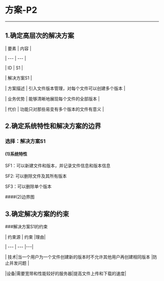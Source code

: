 # 方案-P2

---

## 1.确定高层次的解决方案

| 要素 | 内容 |

| --- | --- |

| ID | S1 |

| 解决方案S1 |

| 方案描述 | 引入文件版本管理，对每个文件可以创建多个版本 |

| 业务优势 | 能够清晰地展现每个文件的全部版本 |

| 代价 | 功能只对那些易变有多个版本的文件有意义 |

## 2.确定系统特性和解决方案的边界

### 选择：解决方案S1

#### (1)系统特性

SF1：可以新建文件和版本，并记录文件信息和版本信息

SF2: 可以删除文件及其所有版本

SF3：可以删除单个版本

####(2)边界图

## 3.确定解决方案的约束

###解决方案S1的约束

| 约束源 | 约束 |理由|

| --- | --- |---|

| 技术|当一个用户为一个文件创建新的版本时不允许其他用户再创建相同版本  |防止并发问题 |

|设备|需要宽带和性能较好的服务器|提高文件上传和下载的速度|